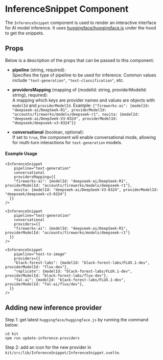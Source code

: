 # InferenceSnippet Component

The `InferenceSnippet` component is used to render an interactive interface for AI model inference. It uses [huggingface/huggingface.js](https://github.com/huggingface/huggingface.js) under the hood to get the snippets.

## Props

Below is a description of the props that can be passed to this component:

- **pipeline** (string, required):  
  Specifies the type of pipeline to be used for inference. Common values include `"text-generation"`, `"text-classification"`, etc.

- **providersMapping** (mapping of {modelId: string, providerModelId: string}, required):  
  A mapping which keys are provider names and values are objects with `modelId` and `providerModelId`.
  Example: `{"fireworks-ai": {modelId: "deepseek-ai/DeepSeek-R1", providerModelId: "accounts/fireworks/models/deepseek-r1", novita: {modelId: "deepseek-ai/DeepSeek-V3-0324", providerModelId: "deepseek/deepseek-v3-0324"}}`

- **conversational** (boolean, optional):  
  If set to `true`, the component will enable conversational mode, allowing for multi-turn interactions for `text-generation` models.

#### Example Usage

```svelte
<InferenceSnippet
	pipeline="text-generation"
	conversational
	providersMapping={{
    "fireworks-ai": {modelId: "deepseek-ai/DeepSeek-R1", providerModelId: "accounts/fireworks/models/deepseek-r1"},
    novita: {modelId: "deepseek-ai/DeepSeek-V3-0324", providerModelId: "deepseek/deepseek-v3-0324"}
  }}
/>
```

```svelte
<InferenceSnippet
	pipeline="text-generation"
	conversational
	providers={{
    "fireworks-ai": {modelId: "deepseek-ai/DeepSeek-R1", providerModelId: "accounts/fireworks/models/deepseek-r1"}
  }}
/>
```

```svelte
<InferenceSnippet
	pipeline="text-to-image"
	providers={{
    "black-forest-labs": {modelId: "black-forest-labs/FLUX.1-dev", providerModelId: "flux-dev"},
    "replicate": {modelId: "black-forest-labs/FLUX.1-dev", providerModelId: "black-forest-labs/flux-dev"},
    "fal-ai": {modelId: "black-forest-labs/FLUX.1-dev", providerModelId: "fal-ai/flux/dev"},
  }}
/>
```

## Adding new inference provider

Step 1: get latest `huggingface/huggingface.js` by running the command below:

```
cd kit
npm run update-inference-providers
```

Step 2: add an icon for the new provider in `kit/src/lib/InferenceSnippet/InferenceSnippet.svelte`.

